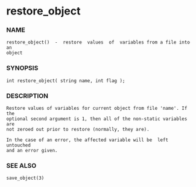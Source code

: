 # restore_object

### NAME

    restore_object()  -  restore  values  of  variables from a file into an
    object

### SYNOPSIS

    int restore_object( string name, int flag );

### DESCRIPTION

    Restore values of variables for current object from file 'name'. If the
    optional second argument is 1, then all of the non-static variables are
    not zeroed out prior to restore (normally, they are).

    In the case of an error, the affected variable will be  left  untouched
    and an error given.

### SEE ALSO

    save_object(3)

